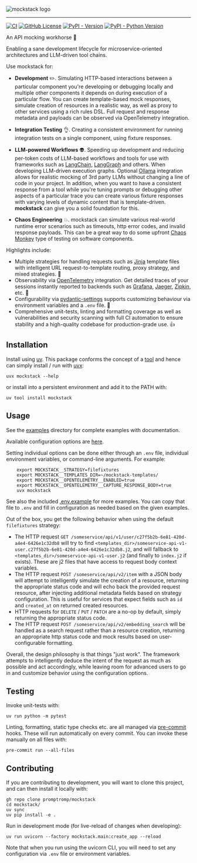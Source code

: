 ![mockstack logo](https://github.com/promptromp/mockstack/raw/main/docs/assets/mockstack.png)

--------------------------------------------------------------------------------


[![CI](https://github.com/promptromp/mockstack/actions/workflows/ci.yml/badge.svg)](https://github.com/promptromp/mockstack/actions/workflows/ci.yml)
[![GitHub License](https://img.shields.io/github/license/promptromp/mockstack)](https://github.com/promptromp/mockstack/blob/main/LICENSE)
[![PyPI - Version](https://img.shields.io/pypi/v/mockstack)](https://pypi.org/project/mockstack/)
[![PyPI - Python Version](https://img.shields.io/pypi/pyversions/mockstack)](https://pypi.org/project/mockstack/)


An API mocking workhorse :racehorse:

Enabling a sane development lifecycle for microservice-oriented architectures and LLM-driven tool chains.

Use mockstack for:

* **Development** :pencil2:. Simulating HTTP-based interactions between a particular component you're developing or debugging locally and multiple other components it depends on during execution of a particular flow. You can create template-based mock responses, simulate creation of resources in a realistic way, as well as proxy to other services using a rich rules DSL. Full request and response metadata and payloads can be observed via OpenTelemetry integration.

* **Integration Testing** :ok_hand:. Creating a consistent environment for running integration tests on a single component, using fixture responses.

* **LLM-powered Workflows** :alien:. Speeding up development and reducing per-token costs of LLM-based workflows and tools for use with frameworks such as [LangChain](https://python.langchain.com/docs/introduction/), [LangGraph](https://www.langchain.com/langgraph) and others. When developing LLM-driven execution graphs. Optional [Ollama](https://ollama.com/) integration allows for realistic mocking of 3rd party LLMs without changing a line of code in your project. In addition, when you want to have a consistent response from a tool while you're tuning prompts or debugging other aspects of a particular trace you can create various fixture responses with varying levels of dynamic content that is template-driven. **mockstack** can give you a solid foundation for this.

* **Chaos Engineering** :boom:. mockstack can simulate various real-world runtime error scenarios such as timeouts, http error codes, and invalid response payloads. This can be a great way to do some upfront [Chaos Monkey](https://github.com/Netflix/chaosmonkey) type of testing on software components.

Highlights include:

* Multiple strategies for handling requests such as [Jinja](https://jinja.palletsprojects.com/en/stable/) template files with intelligent URL request-to-template routing, proxy strategy, and mixed strategies. :game_die:
* Observability via [OpenTelemetry](https://opentelemetry.io/) integration. Get detailed traces of your sessions instantly reported to backends such as [Grafana](https://grafana.com/), [Jaeger](https://www.jaegertracing.io/), [Zipkin](https://zipkin.io/), etc. :eyes:
* Configurability via [pydantic-settings](https://docs.pydantic.dev/latest/concepts/pydantic_settings/) supports customizing behaviour via environment variables and a `.env` file. :flags:
* Comprehensive unit-tests, linting and formatting coverage as well as vulnerabilities and security scanning with full CI automation to ensure stability and a high-quality codebase for production-grade use. :+1:


## Installation

Install using [uv](https://docs.astral.sh/uv/). This package conforms the concept of a [tool](https://docs.astral.sh/uv/concepts/tools/) and hence can simply install / run with [uvx](https://docs.astral.sh/uv/guides/tools/):

    uvx mockstack --help

or install into a persistent environment and add it to the PATH with:

    uv tool install mockstack


## Usage

See the [examples](https://github.com/promptromp/mockstack/blob/main/examples/) directory for complete examples with documentation.

Available configuration options are [here](https://github.com/promptromp/mockstack/blob/main/mockstack/config.py).

Setting individual options can be done either through an `.env` file, individual environment variables, or command-line arguments. For example:

```shell
    export MOCKSTACK__STRATEGY=filefixtures
    export MOCKSTACK__TEMPLATES_DIR=~/mockstack-templates/
    export MOCKSTACK__OPENTELEMETRY__ENABLED=true
    export MOCKSTACK__OPENTELEMETRY__CAPTURE_RESPONSE_BODY=true
    uvx mockstack
```

See also the included [.env.example](https://github.com/promptromp/mockstack/blob/main/.env.example) for more examples. You can copy that file to `.env` and fill in configuration as needed based on the given examples.

Out of the box, you get the following behavior when using the default `filefixtures` strategy:

- The HTTP request `GET /someservice/api/v1/user/c27f5b2b-6e81-420d-a4e4-6426e1c32db8` will try to find `<templates_dir>/someservice-api-v1-user.c27f5b2b-6e81-420d-a4e4-6426e1c32db8.j2`,
  and will fallback to `<templates_dir>/someservice-api-v1-user.j2` (and finally to `index.j2` if exists). These are j2 files that have access to request body context variables.
- The HTTP request `POST /someservice/api/v2/item` with a JSON body will attempt to intelligently simulate the creation of a resource, returning the appropriate status code and will echo back the provided request resource, after injecting additional metadata fields based on strategy configuration. This is useful for services that expect fields such as `id` and `created_at` on returned created resources.
- HTTP requests for `DELETE` / `PUT` / `PATCH` are a no-op by default, simply returning the appropriate status code.
- The HTTP request `POST /someservice/api/v2/embedding_search` will be handled as a search request rather than a resource creation, returning an appropriate http status code and mock results based on user-configurable formatting.

Overall, the design philosophy is that things "just work". The framework attempts to intelligently deduce the intent of the request as much as possible and act accordingly,
while leaving room for advanced users to go in and customize behavior using the configuration options.


## Testing

Invoke unit-tests with:

    uv run python -m pytest

Linting, formatting, static type checks etc. are all managed via [pre-commit](https://pre-commit.com/) hooks. These will run automatically on every commit. You can invoke these manually on all files with:

    pre-commit run --all-files


## Contributing

If you are contributing to development, you will want to clone this project, and can then install it locally with:

    gh repo clone promptromp/mockstack
    cd mockstack/
    uv sync
    uv pip install -e .

Run in development mode (for live-reload of changes when developing):

    uv run uvicorn --factory mockstack.main:create_app --reload

Note that when you run using the uvicorn CLI, you will need to set any configuration via `.env` file or environment variables.
